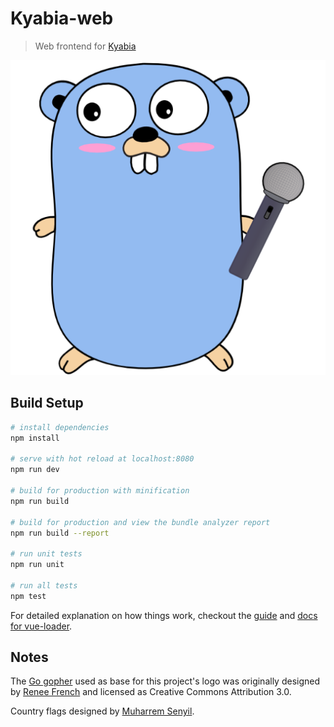 # Kyabia-web

> Web frontend for [Kyabia](https://github.com/derWhity/kyabia)

![](logo.png)

## Build Setup

``` bash
# install dependencies
npm install

# serve with hot reload at localhost:8080
npm run dev

# build for production with minification
npm run build

# build for production and view the bundle analyzer report
npm run build --report

# run unit tests
npm run unit

# run all tests
npm test
```

For detailed explanation on how things work, checkout the [guide](http://vuejs-templates.github.io/webpack/) and [docs for vue-loader](http://vuejs.github.io/vue-loader).

## Notes

The [Go gopher](https://blog.golang.org/gopher) used as base for this project's logo was originally designed by [Renee French](http://reneefrench.blogspot.com/) and licensed as Creative Commons Attribution 3.0.

Country flags designed by [Muharrem Senyil](https://dribbble.com/shots/1211759-Free-195-Flat-Flags).
